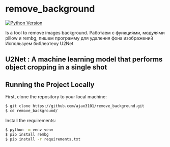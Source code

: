 # remove_background
[![Python Version](https://img.shields.io/badge/python-3.10-brightgreen.svg)](https://python.org)

Is a tool to remove images background.
Работаем с функциями, модулями pillow и rembg, пишем программу для удаления фона изображений
Используем библеотеку U2Net

## U2Net : A machine learning model that performs object cropping in a single shot

## Running the Project Locally

First, clone the repository to your local machine:
```bash
$ git clone https://github.com/ajax3101/remove_background.git
$ cd remove_background/
```
Install the requirements:
```bash
$ python -m venv venv 
$ pip install rembg
$ pip install -r requirements.txt

